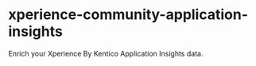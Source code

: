 # xperience-community-application-insights
Enrich your Xperience By Kentico Application Insights data.

